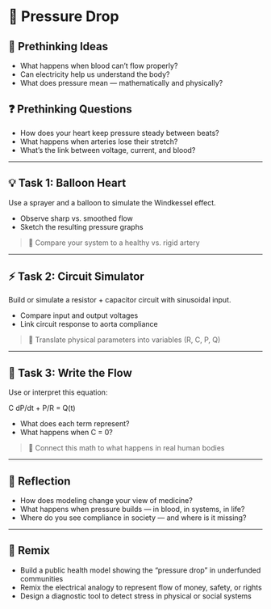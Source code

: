 # 💉 Pressure Drop

## 💭 Prethinking Ideas
- What happens when blood can’t flow properly?
- Can electricity help us understand the body?
- What does pressure mean — mathematically and physically?

## ❓ Prethinking Questions
- How does your heart keep pressure steady between beats?
- What happens when arteries lose their stretch?
- What’s the link between voltage, current, and blood?

---

## 💡 Task 1: Balloon Heart

Use a sprayer and a balloon to simulate the Windkessel effect.

- Observe sharp vs. smoothed flow
- Sketch the resulting pressure graphs

> 🎯 Compare your system to a healthy vs. rigid artery

---

## ⚡ Task 2: Circuit Simulator

Build or simulate a resistor + capacitor circuit with sinusoidal input.

- Compare input and output voltages
- Link circuit response to aorta compliance

> 🎯 Translate physical parameters into variables (R, C, P, Q)

---

## 🧮 Task 3: Write the Flow

Use or interpret this equation:

C dP/dt + P/R = Q(t)

- What does each term represent?
- What happens when C = 0?

> 🎯 Connect this math to what happens in real human bodies

---

## 💬 Reflection

- How does modeling change your view of medicine?
- What happens when pressure builds — in blood, in systems, in life?
- Where do you see compliance in society — and where is it missing?

---

## 🎨 Remix

- Build a public health model showing the “pressure drop” in underfunded communities
- Remix the electrical analogy to represent flow of money, safety, or rights
- Design a diagnostic tool to detect stress in physical or social systems
